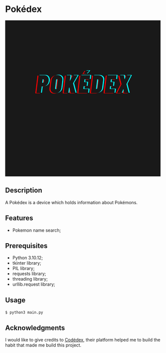 # Pokédex
![Image Alt Text](./Logos/logo_black_background.png)
## Description
A Pokédex is a device which holds information about Pokémons.

## Features

- Pokemon name search;

## Prerequisites
- Python 3.10.12;
- tkinter library;
- PIL library;
- requests library;
- threading library;
- urllib.request library;

## Usage

`$ python3 main.py`

## Acknowledgments
I would like to give credits to [Codédex](https://www.codedex.io/), their platform helped me to build the habit that made me build this project.
